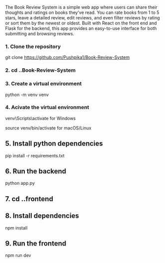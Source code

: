 The Book Review System is a simple web app where users can share their thoughts and ratings on books they’ve read. You can rate books from 1 to 5 stars, leave a detailed review, edit reviews, and even filter reviews by rating or sort them by the newest or oldest. Built with React on the front end and Flask for the backend, this app provides an easy-to-use interface for both submitting and browsing reviews.


### **1. Clone the repository**

git clone https://github.com/Pushpika1/Book-Review-System

### **2. cd ..Book-Review-System**

### **3. Create a virtual environment**

python -m venv venv

### **4. Acivate the virtual environment**

venv\Scripts\activate for Windows

source venv/bin/activate for macOS/Linux

## **5. Install python dependencies**

pip install -r requirements.txt

## **6. Run the backend**

python app.py

## **7. cd ..frontend**

## **8. Install dependencies**
npm install

## **9. Run the frontend**
npm run dev
